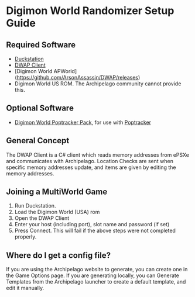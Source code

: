 # Digimon World Randomizer Setup Guide

## Required Software

- [Duckstation](https://github.com/stenzek/duckstation/releases/tag/latest)
- [DWAP Client](https://github.com/ArsonAssassin/DWAP/releases)
- [Digimon World APWorld] (https://github.com/ArsonAssassin/DWAP/releases)
- Digimon World US ROM. The Archipelago community cannot provide this.

## Optional Software

- [Digimon World Poptracker Pack](https://github.com/seto10987/Digimon-World-AP-PopTracker-Pack), for use with [Poptracker](https://github.com/black-sliver/PopTracker/releases)

## General Concept

The DWAP Client is a C# client which reads memory addresses from ePSXe and communicates with Archipelago. Location Checks are sent when specific memory addresses update, and items are given by editing the memory addresses.

## Joining a MultiWorld Game

1. Run Duckstation.
2. Load the Digimon World (USA) rom
3. Open the DWAP Client
4. Enter your host (including port), slot name and password (if set)
5. Press Connect. This will fail if the above steps were not completed properly.

## Where do I get a config file?

If you are using the Archipelago website to generate, you can create one in the Game Options page. If you are generating locally, you can Generate Templates from the Archipelago launcher to create a default template, and edit it manually.
